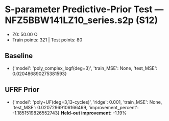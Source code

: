 # S-parameter Predictive-Prior Test — NFZ5BBW141LZ10_series.s2p (S12)
- Z0: 50.00 Ω
- Train points: 321  |  Test points: 80

## Baseline
- {'model': 'poly_complex_logf(deg=3)', 'train_MSE': None, 'test_MSE': 0.020486890275381593}

## UFRF Prior
- {'model': 'poly+UF(deg=3,13-cycles)', 'ridge': 0.001, 'train_MSE': None, 'test_MSE': 0.02072969106166469, 'improvement_percent': -1.1851519826552743}
**Held-out improvement:** -1.19%